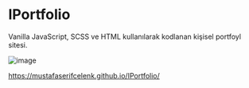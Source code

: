 # IPortfolio
Vanilla JavaScript, SCSS ve HTML kullanılarak kodlanan kişisel portfoyl sitesi.

![image](https://user-images.githubusercontent.com/72551126/211204427-a658ebbd-bb23-438b-8dc3-01288ca500cf.png)

https://mustafaserifcelenk.github.io/IPortfolio/
